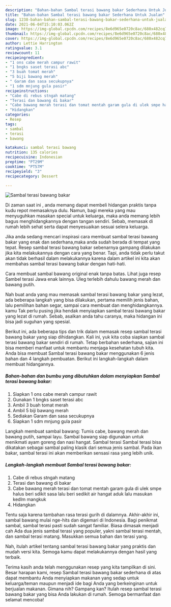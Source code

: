 ```yaml
---
description: "Bahan-bahan Sambal terasi bawang bakar Sederhana Untuk Jualan"
title: "Bahan-bahan Sambal terasi bawang bakar Sederhana Untuk Jualan"
slug: 1238-bahan-bahan-sambal-terasi-bawang-bakar-sederhana-untuk-jualan
date: 2021-06-04T15:10:03.062Z
image: https://img-global.cpcdn.com/recipes/8e6d965e0720c8ac/680x482cq70/sambal-terasi-bawang-bakar-foto-resep-utama.jpg
thumbnail: https://img-global.cpcdn.com/recipes/8e6d965e0720c8ac/680x482cq70/sambal-terasi-bawang-bakar-foto-resep-utama.jpg
cover: https://img-global.cpcdn.com/recipes/8e6d965e0720c8ac/680x482cq70/sambal-terasi-bawang-bakar-foto-resep-utama.jpg
author: Lettie Harrington
ratingvalue: 3.1
reviewcount: 11
recipeingredient:
- "1 ons cabe merah campur rawit"
- "1 bngks saset terasi abc"
- "3 buah tomat merah"
- "5 biji bawang merah"
- " Garam dan sasa secukupnya"
- "1 sdm mnjung gula pasir"
recipeinstructions:
- "Cabe di rebus stngah matang"
- "Terasi dan bawang di bakar"
- "Cabe bawang merah terasi dan tomat mentah garam gula di ulek smpe halus beri sdikit sasa lalu beri sedikit air hangat aduk lalu masukan kedlm mangkuk"
- "Hidangkan"
categories:
- Resep
tags:
- sambal
- terasi
- bawang

katakunci: sambal terasi bawang 
nutrition: 135 calories
recipecuisine: Indonesian
preptime: "PT29M"
cooktime: "PT57M"
recipeyield: "3"
recipecategory: Dessert

---
```



![Sambal terasi bawang bakar](https://img-global.cpcdn.com/recipes/8e6d965e0720c8ac/680x482cq70/sambal-terasi-bawang-bakar-foto-resep-utama.jpg)

Di zaman  saat ini , anda memang dapat membeli hidangan praktis tanpa kudu repot memasaknya dulu. Namun, bagi mereka yang mau menyuguhkan masakan special untuk keluarga, maka anda memang lebih bagus menghidangkannya dengan tangan sendiri. Sebab, memasak di rumah lebih sehat serta dapat menyesuaikan sesuai selera keluarga.

Jika anda sedang mencari inspirasi cara membuat sambal terasi bawang bakar yang enak dan sederhana,maka anda sudah berada di tempat yang tepat. Resep sambal terasi bawang bakar  sebenarnya gampang dilakukan jika kita melakukannya dengan cara yang benar. Tapi, anda tidak perlu takut akan tidak berhasil dalam melakukannya 
karena dalam artikel ini kita akan membahas sambal terasi bawang bakar dengan hati-hati.  

Cara membuat sambal bawang original enak tanpa batas. Lihat juga resep Sambel terasi Jawa enak lainnya. Uleg terlebih dahulu bawang merah dan bawang putih.

Nah buat anda yang mau memasak sambal terasi bawang bakar yang lezat, ada beberapa langkah yang bisa dilakukan, pertama memilih jenis bahan, lalu pemilihan bahan segar, sampai cara membuat dan menghidangkannya. kamu Tak perlu pusing jika hendak menyiapkan sambal terasi bawang bakar yang lezat di rumah. Sebab, asalkan anda  tahu caranya, maka hidangan ini bisa jadi suguhan yang spesial.

Berikut ini, ada beberapa tips dan trik dalam memasak resep sambal terasi bawang bakar yang siap dihidangkan. Kali ini, yuk kita coba siapkan sambal terasi bawang bakar sendiri di rumah. Tetap berbahan sederhana, sajian ini bisa memberi manfaat untuk membantu menjaga kesehatan tubuh kita. Anda bisa membuat Sambal terasi bawang bakar menggunakan 6 jenis bahan dan 4 langkah pembuatan. Berikut ini langkah-langkah dalam membuat hidangannya.

<!--inarticleads1-->

##### Bahan-bahan dan bumbu yang dibutuhkan dalam menyiapkan Sambal terasi bawang bakar:

1. Siapkan 1 ons cabe merah campur rawit
1. Gunakan 1 bngks saset terasi abc
1. Ambil 3 buah tomat merah
1. Ambil 5 biji bawang merah
1. Sediakan  Garam dan sasa secukupnya
1. Siapkan 1 sdm mnjung gula pasir


Langkah membuat sambal bawang: Tumis cabe, bawang merah dan bawang putih, sampai layu. Sambal bawang siap digunakan untuk menikmati ayam goreng dan nasi hangat. Sambal terasi Sambal terasi bisa dikatakan sebagai sambal paling klasik dari semua jenis sambal. Pada ikan bakar, sambal terasi ini akan memberikan sensasi rasa yang lebih unik. 

<!--inarticleads2-->

##### Langkah-langkah membuat Sambal terasi bawang bakar:

1. Cabe di rebus stngah matang
1. Terasi dan bawang di bakar
1. Cabe bawang merah terasi dan tomat mentah garam gula di ulek smpe halus beri sdikit sasa lalu beri sedikit air hangat aduk lalu masukan kedlm mangkuk
1. Hidangkan


Tentu saja karena tambahan rasa terasi gurih di dalamnya. Akhir-akhir ini, sambal bawang mulai nge-hits dan digemari di Indonesia. Bagi penikmat sambal, sambal terasi pasti sudah sangat familiar. Biasa dimasak menjadi cah Ada dua jenis sambal terasi yang populer, yakni sambal terasi mentah, dan sambal terasi matang. Masukkan semua bahan dan terasi yang. 

Nah, itulah artikel tentang  sambal terasi bawang bakar  yang praktis dan mudah versi kita. Semoga kamu dapat melakukannya dengan hasil yang terbaik. 

Terima kasih anda telah menggunakan resep yang kita tampilkan di sini. Besar harapan kami, resep  Sambal terasi bawang bakar sederhana di atas dapat membantu Anda menyiapkan makanan yang sedap untuk keluarga/teman maupun menjadi ide bagi Anda yang berkeinginan untuk berjualan makanan. Gimana nih? Gampang kan? Itulah resep sambal terasi bawang bakar yang bisa Anda lakukan di rumah. Semoga bermanfaat dan selamat mencoba!

